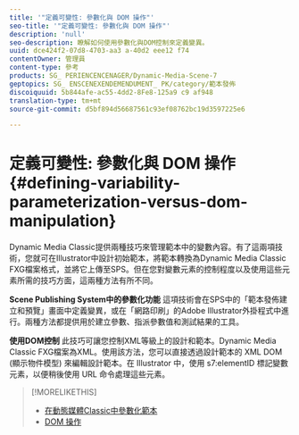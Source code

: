 ```yaml
---
title: '"定義可變性: 參數化與 DOM 操作"'
seo-title: '"定義可變性: 參數化與 DOM 操作"'
description: 'null'
seo-description: 瞭解如何使用參數化與DOM控制來定義變異。
uuid: dce424f2-07d8-4703-aa3 a-40d2 eee12 f74
contentOwner: 管理員
content-type: 參考
products: SG_ PERIENCENCENAGER/Dynamic-Media-Scene-7
geptopics: SG_ ENSCENEXENDEMENDUMENT_ PK/category/範本發佈
discoiquuid: 5b844afe-ac55-4dd2-8Fe8-125a9 c9 af948
translation-type: tm+mt
source-git-commit: d5bf894d56687561c93ef08762bc19d3597225e6

---
```



# 定義可變性: 參數化與 DOM 操作{#defining-variability-parameterization-versus-dom-manipulation}

Dynamic Media Classic提供兩種技巧來管理範本中的變數內容。有了這兩項技術，您就可在Illustrator中設計初始範本，將範本轉換為Dynamic Media Classic FXG檔案格式，並將它上傳至SPS。但在您對變數元素的控制程度以及使用這些元素所需的技巧方面，這兩種方法有所不同。

**Scene Publishing System中的參數化功能** 這項技術會在SPS中的「範本發佈建立和預覽」畫面中定義變異，或在「網路印刷」的Adobe Illustrator外掛程式中進行。兩種方法都提供用於建立參數、指派參數值和測試結果的工具。

**使用DOM控制** 此技巧可讓您控制XML等級上的設計和範本。Dynamic Media Classic FXG檔案為XML。使用該方法，您可以直接透過設計範本的 XML DOM (顯示物件模型) 來編輯設計範本。在 Illustrator 中，使用 s7:elementID 標記變數元素，以便稍後使用 URL 命令處理這些元素。

>[!MORELIKETHIS]
>
>* [在動態媒體Classic中參數化範本](parameterizing-template-scene7.md#parameterizing_a_template_in_scene7)
>* [DOM 操作](dom-manipulation.md#dom_manipulation)

